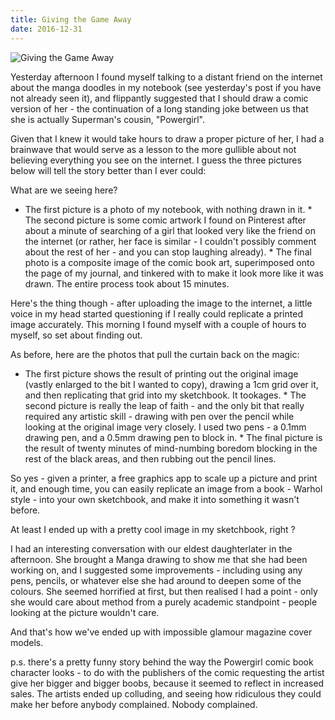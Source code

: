 ```yaml
---
title: Giving the Game Away
date: 2016-12-31
---
```


![Giving the Game Away](https://source.unsplash.com/ZYYS1kapOm8/1600x900)

Yesterday afternoon I found myself talking to a distant friend on the internet about the manga doodles in my notebook (see yesterday's post if you have not already seen it), and flippantly suggested that I should draw a comic version of her - the continuation of a long standing joke between us that she is actually Superman's cousin, "Powergirl".

Given that I knew it would take hours to draw a proper picture of her, I had a brainwave that would serve as a lesson to the more gullible about not believing everything you see on the internet. I guess the three pictures below will tell the story better than I ever could:

What are we seeing here?

 * The first picture is a photo of my notebook, with nothing drawn in it.          * The second picture is some comic artwork I found on Pinterest after about a    minute of searching of a girl that looked very like the friend on the    internet (or rather, her face is similar - I couldn't possibly comment about    the rest of her - and you can stop laughing already).          * The final photo is a composite image of the comic book art, superimposed onto    the page of my journal, and tinkered with to make it look more like it was    drawn. The entire process took about 15 minutes.        

Here's the thing though - after uploading the image to the internet, a little voice in my head started questioning if I really could replicate a printed image accurately. This morning I found myself with a couple of hours to myself, so set about finding out.

As before, here are the photos that pull the curtain back on the magic:

 * The first picture shows the result of printing out the original image (vastly    enlarged to the bit I wanted to copy), drawing a 1cm grid over it, and then    replicating that grid into my sketchbook. It tookages.          * The second picture is really the leap of faith - and the only bit that really    required any artistic skill - drawing with pen over the pencil while looking    at the original image very closely. I used two pens - a 0.1mm drawing pen,    and a 0.5mm drawing pen to block in.          * The final picture is the result of twenty minutes of mind-numbing boredom    blocking in the rest of the black areas, and then rubbing out the pencil    lines.        

So yes - given a printer, a free graphics app to scale up a picture and print it, and enough time, you can easily replicate an image from a book - Warhol style - into your own sketchbook, and make it into something it wasn't before.

At least I ended up with a pretty cool image in my sketchbook, right ?

I had an interesting conversation with our eldest daughterlater in the afternoon. She brought a Manga drawing to show me that she had been working on, and I suggested some improvements - including using any pens, pencils, or whatever else she had around to deepen some of the colours. She seemed horrified at first, but then realised I had a point - only she would care about method from a purely academic standpoint - people looking at the picture wouldn't care.

And that's how we've ended up with impossible glamour magazine cover models.

p.s. there's a pretty funny story behind the way the Powergirl comic book character looks - to do with the publishers of the comic requesting the artist give her bigger and bigger boobs, because it seemed to reflect in increased sales. The artists ended up colluding, and seeing how ridiculous they could make her before anybody complained. Nobody complained.